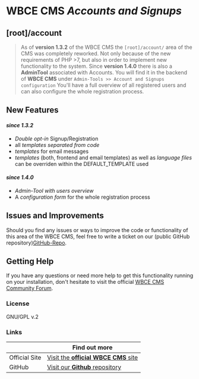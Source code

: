 
# WBCE CMS _Accounts and Signups_
##  [root]/account

> As of **version 1.3.2** of the WBCE CMS the `[root]/account/` area of the CMS was completely reworked.
> Not only because of the new requirements of PHP >7, but also in order to implement new functionality to the system.
> Since **version 1.4.0** there is also a __AdminTool__ associated with Accounts. 
> You will find it in the backend of __WBCE CMS__ under `Admin-Tools >> Account and Signups configuration`
> You'll have a full overview of all registered users and can also configure the whole registration process.

## New Features

#### _since 1.3.2_
  - _Double opt-in_ Signup/Registration
  - all _templates separated from code_
  - _templates_ for email messages
  - _templates_ (both, frontend and email templates) as well as _language files_ can be overriden within the DEFAULT_TEMPLATE used

#### _since 1.4.0_
  - _Admin-Tool with users overview_
  - A _configuration form_ for the whole registration process

## Issues and Improvements
Should you find any issues or ways to improve the code or functionality of this area of the WBCE CMS, feel free to write a ticket on our (public GitHub repository)[GitHub-Repo].
## Getting Help
If you have any questions or need more help to get this functionality running on your installation, don't hesitate to visit the official [WBCE CMS Community Forum][WBCE-Forum].


### License
GNU/GPL v.2

### Links
|  | Find out more |
| ------ | ------ |
| Official Site | [Visit the **official WBCE CMS** site][WBCE-Site] |
| GitHub | [Visit our **Github** repository][GitHub-Repo] |

[//]: # (Reference links used in the contend of this file)

   [GitHub-Repo]:  <https://github.com/WBCE/WBCE_CMS>
   [WBCE-Site]:  <https://wbce.org/>
   [WBCE-Forum]:  <https://forum.wbce.org/>